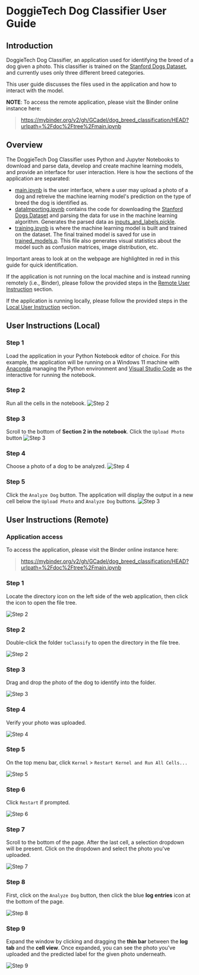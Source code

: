 # DoggieTech Dog Classifier User Guide

## Introduction

DoggieTech Dog Classifier, an application used for identifying the breed of a
dog given a photo. This classifier is trained on the
[Stanford Dogs Dataset](https://www.kaggle.com/datasets/jessicali9530/stanford-dogs-dataset),
and currently uses only three different breed categories.

This user guide discusses the files used in the application and how to interact
with the model.

**NOTE**: To access the remote application, please visit the Binder online
instance here:

> https://mybinder.org/v2/gh/GCadel/dog_breed_classification/HEAD?urlpath=%2Fdoc%2Ftree%2Fmain.ipynb

## Overview

The DoggieTech Dog Classifier uses Python and Jupyter Notebooks to download and
parse data, develop and create machine learning models, and provide an interface
for user interaction. Here is how the sections of the application are separated:

- [main.ipynb](./main.ipynb) is the user interface, where a user may upload a
  photo of a dog and retreive the machine learning model's prediction on the
  type of breed the dog is identified as.
- [dataImporting.ipynb](./dataImporting.ipynb) contains the code for downloading
  the
  [Stanford Dogs Dataset](https://www.kaggle.com/datasets/jessicali9530/stanford-dogs-dataset)
  and parsing the data for use in the machine learning algorithm. Generates the
  parsed data as [inputs_and_labels.pickle](./inputs_and_labels.pickle).
- [training.ipynb](./training.ipynb) is where the machine learning model is
  built and trained on the dataset. The final trained model is saved for use in
  [trained_models.p](./trained_models.p). This file also generates visual
  statistics about the model such as confusion matrices, image distribution,
  etc.

Important areas to look at on the webpage are highlighted in red in this guide
for quick identification.

If the application is not running on the local machine and is instead running
remotely (i.e., Binder), please follow the provided steps in the
[Remote User Instruction](#user-instructions-remote) section.

If the application is running locally, please follow the provided steps in the
[Local User Instruction](#user-instructions-local) section.

## User Instructions (Local)

### Step 1

Load the application in your Python Notebook editor of choice. For this example,
the application will be running on a Windows 11 machine with
[Anaconda](https://www.anaconda.com/download) managing the Python environment
and [Visual Studio Code](https://code.visualstudio.com/) as the interactive for
running the notebook.

### Step 2

Run all the cells in the notebook. <img src="./local_01.png" alt='Step 2'>

### Step 3

Scroll to the bottom of **Section 2 in the notebook**. Click the `Upload Photo`
button <img src="./local_02.png" alt='Step 3'>

### Step 4

Choose a photo of a dog to be analyzed. <img src="./local_03.png" alt='Step 4'>

### Step 5

Click the `Analyze Dog` button. The application will display the output in a new
cell below the `Upload Photo` and `Analyze Dog` buttons.
<img src="./local_04.png" alt='Step 3'>

## User Instructions (Remote)

### Application access

To access the application, please visit the Binder online instance here:

> https://mybinder.org/v2/gh/GCadel/dog_breed_classification/HEAD?urlpath=%2Fdoc%2Ftree%2Fmain.ipynb

### Step 1

Locate the directory icon on the left side of the web application, then click
the icon to open the file tree.

<img src="./run_remote_01.png" alt='Step 2'>

### Step 2

Double-click the folder `toClassify` to open the directory in the file tree.

<img src="./run_remote_02.png" alt='Step 2'>

### Step 3

Drag and drop the photo of the dog to identify into the folder.

<img src="./run_remote_03.png" alt='Step 3'>

### Step 4

Verify your photo was uploaded.

<img src="./run_remote_04.png" alt='Step 4'>

### Step 5

On the top menu bar, click `Kernel` > `Restart Kernel and Run All Cells...`

<img src="./run_remote_05.png" alt='Step 5'>

### Step 6

Click `Restart` if prompted.

<img src="./run_remote_06.png" alt='Step 6'>

### Step 7

Scroll to the bottom of the page. After the last cell, a selection dropdown will
be present. Click on the dropdown and select the photo you've uploaded.

<img src="./run_remote_07.png" alt='Step 7'>

### Step 8

First, click on the `Analyze Dog` button, then click the blue **log entries**
icon at the bottom of the page.

<img src="./run_remote_08.png" alt='Step 8'>

### Step 9

Expand the window by clicking and dragging the **thin bar** between the **log
tab** and the **cell view**. Once expanded, you can see the photo you've
uploaded and the predicted label for the given photo underneath.

<img src="./run_remote_09.png" alt='Step 9'>
